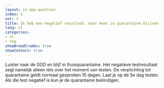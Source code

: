 ```yaml
---
layout: in-app-question
index: 5
set: 3
title: Ik heb een negatief resultaat, maar moet in quarantaine blijven van de GGD. Wat nu?
lang: nl
categories:
- nl
- faq
showBreadCrumbs: true
showContact: true
---
```

Luister naar de GGD en blijf in thuisquarantaine. Het negatieve testresultaat zegt namelijk alleen iets over het moment van testen. De verplichting tot quarantaine geldt normaal gesproken 10 dagen. Laat je op de 5e dag testen. Als die test negatief is kun je de quarantaine beëindigen.
